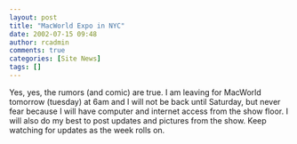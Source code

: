 ```yaml
---
layout: post
title: "MacWorld Expo in NYC"
date: 2002-07-15 09:48
author: rcadmin
comments: true
categories: [Site News]
tags: []
---
```

Yes, yes, the rumors (and comic) are true. I am leaving for MacWorld tomorrow (tuesday) at 6am and I will not be back until Saturday, but never fear because I will have computer and internet access from the show floor. I will also do my best to post updates and pictures from the show. Keep watching for updates as the week rolls on.
